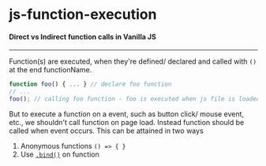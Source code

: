 # js-function-execution
#### Direct vs Indirect function calls in Vanilla JS
----
Function(s) are executed, when they're defined/ declared and called with `()` at the end functionName.
```javascript
function foo() { ... } // declare foo function
// ...
foo(); // calling foo function - foo is executed when js file is loaded.
```
But to execute a function on a event, such as button click/ mouse event, etc., we shouldn't call function on page load. Instead function should be called when event occurs. This can be attained in two ways
1. Anonymous functions `() => { }`
2. Use [`.bind()`](https://developer.mozilla.org/en-US/docs/Web/JavaScript/Reference/Global_Objects/Function/bind) on function

